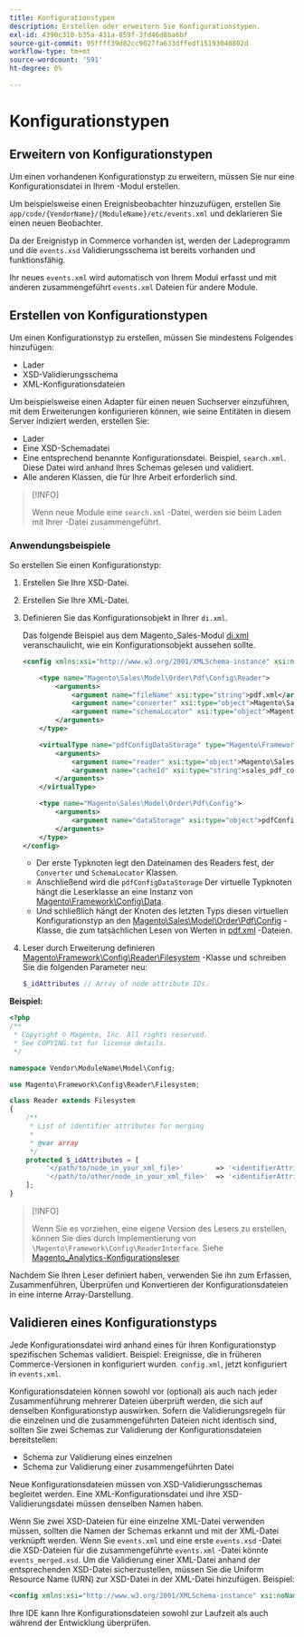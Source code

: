 ```yaml
---
title: Konfigurationstypen
description: Erstellen oder erweitern Sie Konfigurationstypen.
exl-id: 4390c310-b35a-431a-859f-3fd46d8ba6bf
source-git-commit: 95ffff39d82cc9027fa633dffedf15193040802d
workflow-type: tm+mt
source-wordcount: '591'
ht-degree: 0%

---
```


# Konfigurationstypen

## Erweitern von Konfigurationstypen

Um einen vorhandenen Konfigurationstyp zu erweitern, müssen Sie nur eine Konfigurationsdatei in Ihrem -Modul erstellen.

Um beispielsweise einen Ereignisbeobachter hinzuzufügen, erstellen Sie `app/code/{VendorName}/{ModuleName}/etc/events.xml` und deklarieren Sie einen neuen Beobachter.

Da der Ereignistyp in Commerce vorhanden ist, werden der Ladeprogramm und die `events.xsd` Validierungsschema ist bereits vorhanden und funktionsfähig.

Ihr neues `events.xml` wird automatisch von Ihrem Modul erfasst und mit anderen zusammengeführt `events.xml` Dateien für andere Module.

## Erstellen von Konfigurationstypen

Um einen Konfigurationstyp zu erstellen, müssen Sie mindestens Folgendes hinzufügen:

- Lader
- XSD-Validierungsschema
- XML-Konfigurationsdateien

Um beispielsweise einen Adapter für einen neuen Suchserver einzuführen, mit dem Erweiterungen konfigurieren können, wie seine Entitäten in diesem Server indiziert werden, erstellen Sie:

- Lader
- Eine XSD-Schemadatei
- Eine entsprechend benannte Konfigurationsdatei. Beispiel, `search.xml`. Diese Datei wird anhand Ihres Schemas gelesen und validiert.
- Alle anderen Klassen, die für Ihre Arbeit erforderlich sind.

>[!INFO]
>
>Wenn neue Module eine `search.xml` -Datei, werden sie beim Laden mit Ihrer -Datei zusammengeführt.

### Anwendungsbeispiele

So erstellen Sie einen Konfigurationstyp:

1. Erstellen Sie Ihre XSD-Datei.
1. Erstellen Sie Ihre XML-Datei.
1. Definieren Sie das Konfigurationsobjekt in Ihrer `di.xml`.

   Das folgende Beispiel aus dem Magento_Sales-Modul [di.xml](https://github.com/magento/magento2/blob/2.4/app/code/Magento/Sales/etc/di.xml) veranschaulicht, wie ein Konfigurationsobjekt aussehen sollte.

   ```xml
   <config xmlns:xsi="http://www.w3.org/2001/XMLSchema-instance" xsi:noNamespaceSchemaLocation="urn:magento:framework:ObjectManager/etc/config.xsd">
   
       <type name="Magento\Sales\Model\Order\Pdf\Config\Reader">
           <arguments>
               <argument name="fileName" xsi:type="string">pdf.xml</argument>
               <argument name="converter" xsi:type="object">Magento\Sales\Model\Order\Pdf\Config\Converter</argument>
               <argument name="schemaLocator" xsi:type="object">Magento\Sales\Model\Order\Pdf\Config\SchemaLocator</argument>
           </arguments>
       </type>
   
       <virtualType name="pdfConfigDataStorage" type="Magento\Framework\Config\Data">
           <arguments>
               <argument name="reader" xsi:type="object">Magento\Sales\Model\Order\Pdf\Config\Reader</argument>
               <argument name="cacheId" xsi:type="string">sales_pdf_config</argument>
           </arguments>
       </virtualType>
   
       <type name="Magento\Sales\Model\Order\Pdf\Config">
           <arguments>
               <argument name="dataStorage" xsi:type="object">pdfConfigDataStorage</argument>
           </arguments>
       </type>
   </config>
   ```

   - Der erste Typknoten legt den Dateinamen des Readers fest, der `Converter` und `SchemaLocator` Klassen.
   - Anschließend wird die `pdfConfigDataStorage` Der virtuelle Typknoten hängt die Leserklasse an eine Instanz von [Magento\Framework\Config\Data](https://github.com/magento/magento2/blob/2.4/lib/internal/Magento/Framework/Config/Data.php).
   - Und schließlich hängt der Knoten des letzten Typs diesen virtuellen Konfigurationstyp an den [Magento\Sales\Model\Order\Pdf\Config](https://github.com/magento/magento2/blob/2.4/app/code/Magento/Sales/Model/Order/Pdf/Config.php) -Klasse, die zum tatsächlichen Lesen von Werten in [pdf.xml](https://github.com/magento/magento2/blob/2.4/app/code/Magento/Sales/etc/pdf.xml) -Dateien.

1. Leser durch Erweiterung definieren [Magento\Framework\Config\Reader\Filesystem](https://github.com/magento/magento2/blob/2.4/lib/internal/Magento/Framework/Config/Reader/Filesystem.php) -Klasse und schreiben Sie die folgenden Parameter neu:

   ```php
   $_idAttributes // Array of node attribute IDs.
   ```

**Beispiel:**

```php
<?php
/**
 * Copyright © Magento, Inc. All rights reserved.
 * See COPYING.txt for license details.
 */

namespace Vendor\ModuleName\Model\Config;

use Magento\Framework\Config\Reader\Filesystem;

class Reader extends Filesystem
{
    /**
     * List of identifier attributes for merging
     *
     * @var array
     */
    protected $_idAttributes = [
         '</path/to/node_in_your_xml_file>'        => '<identifierAttributeName>',
         '</path/to/other/node_in_your_xml_file>'  => '<identifierAttributeName>',
    ];
}
```

>[!INFO]
>
>Wenn Sie es vorziehen, eine eigene Version des Lesers zu erstellen, können Sie dies durch Implementierung von `\Magento\Framework\Config\ReaderInterface`. Siehe [Magento_Analytics-Konfigurationsleser](https://github.com/magento/magento2/blob/2.4/app/code/Magento/Analytics/ReportXml/Config/Reader.php)

Nachdem Sie Ihren Leser definiert haben, verwenden Sie ihn zum Erfassen, Zusammenführen, Überprüfen und Konvertieren der Konfigurationsdateien in eine interne Array-Darstellung.

## Validieren eines Konfigurationstyps

Jede Konfigurationsdatei wird anhand eines für ihren Konfigurationstyp spezifischen Schemas validiert. Beispiel: Ereignisse, die in früheren Commerce-Versionen in konfiguriert wurden. `config.xml`, jetzt konfiguriert in `events.xml`.

Konfigurationsdateien können sowohl vor (optional) als auch nach jeder Zusammenführung mehrerer Dateien überprüft werden, die sich auf denselben Konfigurationstyp auswirken. Sofern die Validierungsregeln für die einzelnen und die zusammengeführten Dateien nicht identisch sind, sollten Sie zwei Schemas zur Validierung der Konfigurationsdateien bereitstellen:

- Schema zur Validierung eines einzelnen
- Schema zur Validierung einer zusammengeführten Datei

Neue Konfigurationsdateien müssen von XSD-Validierungsschemas begleitet werden. Eine XML-Konfigurationsdatei und ihre XSD-Validierungsdatei müssen denselben Namen haben.

Wenn Sie zwei XSD-Dateien für eine einzelne XML-Datei verwenden müssen, sollten die Namen der Schemas erkannt und mit der XML-Datei verknüpft werden.
Wenn Sie `events.xml` und eine erste `events.xsd` -Datei die XSD-Dateien für die zusammengeführte `events.xml` -Datei könnte `events_merged.xsd`.
Um die Validierung einer XML-Datei anhand der entsprechenden XSD-Datei sicherzustellen, müssen Sie die Uniform Resource Name (URN) zur XSD-Datei in der XML-Datei hinzufügen. Beispiel:

```xml
<config xmlns:xsi="http://www.w3.org/2001/XMLSchema-instance" xsi:noNamespaceSchemaLocation="urn:magento:framework:ObjectManager:etc/config.xsd">
```

Ihre IDE kann Ihre Konfigurationsdateien sowohl zur Laufzeit als auch während der Entwicklung überprüfen.
